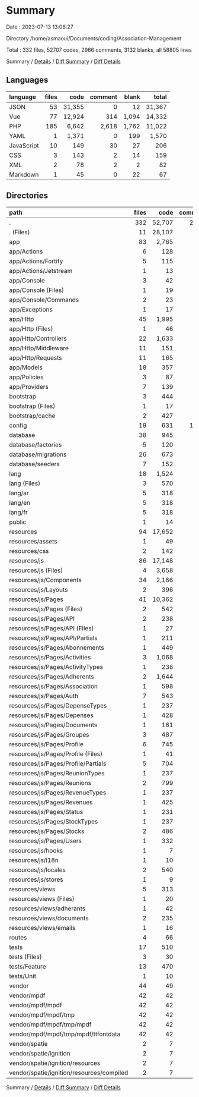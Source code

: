 # Summary

Date : 2023-07-13 13:06:27

Directory /home/asmaoui/Documents/coding/Association-Management

Total : 332 files,  52707 codes, 2966 comments, 3132 blanks, all 58805 lines

Summary / [Details](details.md) / [Diff Summary](diff.md) / [Diff Details](diff-details.md)

## Languages
| language | files | code | comment | blank | total |
| :--- | ---: | ---: | ---: | ---: | ---: |
| JSON | 53 | 31,355 | 0 | 12 | 31,367 |
| Vue | 77 | 12,924 | 314 | 1,094 | 14,332 |
| PHP | 185 | 6,642 | 2,618 | 1,762 | 11,022 |
| YAML | 1 | 1,371 | 0 | 199 | 1,570 |
| JavaScript | 10 | 149 | 30 | 27 | 206 |
| CSS | 3 | 143 | 2 | 14 | 159 |
| XML | 2 | 78 | 2 | 2 | 82 |
| Markdown | 1 | 45 | 0 | 22 | 67 |

## Directories
| path | files | code | comment | blank | total |
| :--- | ---: | ---: | ---: | ---: | ---: |
| . | 332 | 52,707 | 2,966 | 3,132 | 58,805 |
| . (Files) | 11 | 28,107 | 8 | 234 | 28,349 |
| app | 83 | 2,765 | 941 | 812 | 4,518 |
| app/Actions | 6 | 128 | 33 | 34 | 195 |
| app/Actions/Fortify | 5 | 115 | 30 | 30 | 175 |
| app/Actions/Jetstream | 1 | 13 | 3 | 4 | 20 |
| app/Console | 3 | 42 | 43 | 20 | 105 |
| app/Console (Files) | 1 | 19 | 11 | 7 | 37 |
| app/Console/Commands | 2 | 23 | 32 | 13 | 68 |
| app/Exceptions | 1 | 17 | 9 | 5 | 31 |
| app/Http | 45 | 1,995 | 673 | 543 | 3,211 |
| app/Http (Files) | 1 | 46 | 21 | 7 | 74 |
| app/Http/Controllers | 22 | 1,633 | 471 | 431 | 2,535 |
| app/Http/Middleware | 11 | 151 | 82 | 50 | 283 |
| app/Http/Requests | 11 | 165 | 99 | 55 | 319 |
| app/Models | 18 | 357 | 39 | 136 | 532 |
| app/Policies | 3 | 87 | 84 | 30 | 201 |
| app/Providers | 7 | 139 | 60 | 44 | 243 |
| bootstrap | 3 | 444 | 32 | 11 | 487 |
| bootstrap (Files) | 1 | 17 | 32 | 11 | 60 |
| bootstrap/cache | 2 | 427 | 0 | 0 | 427 |
| config | 19 | 631 | 1,221 | 346 | 2,198 |
| database | 38 | 945 | 309 | 256 | 1,510 |
| database/factories | 5 | 120 | 49 | 25 | 194 |
| database/migrations | 26 | 673 | 173 | 132 | 978 |
| database/seeders | 7 | 152 | 87 | 99 | 338 |
| lang | 18 | 1,524 | 0 | 45 | 1,569 |
| lang (Files) | 3 | 570 | 0 | 0 | 570 |
| lang/ar | 5 | 318 | 0 | 15 | 333 |
| lang/en | 5 | 318 | 0 | 15 | 333 |
| lang/fr | 5 | 318 | 0 | 15 | 333 |
| public | 1 | 14 | 30 | 12 | 56 |
| resources | 94 | 17,652 | 338 | 1,187 | 19,177 |
| resources/assets | 1 | 49 | 0 | 1 | 50 |
| resources/css | 2 | 142 | 0 | 14 | 156 |
| resources/js | 86 | 17,148 | 338 | 1,120 | 18,606 |
| resources/js (Files) | 4 | 3,658 | 24 | 13 | 3,695 |
| resources/js/Components | 34 | 2,166 | 113 | 191 | 2,470 |
| resources/js/Layouts | 2 | 396 | 23 | 50 | 469 |
| resources/js/Pages | 41 | 10,362 | 178 | 853 | 11,393 |
| resources/js/Pages (Files) | 2 | 542 | 3 | 27 | 572 |
| resources/js/Pages/API | 2 | 238 | 8 | 41 | 287 |
| resources/js/Pages/API (Files) | 1 | 27 | 0 | 4 | 31 |
| resources/js/Pages/API/Partials | 1 | 211 | 8 | 37 | 256 |
| resources/js/Pages/Abonnements | 1 | 449 | 8 | 47 | 504 |
| resources/js/Pages/Activities | 3 | 1,068 | 16 | 72 | 1,156 |
| resources/js/Pages/ActivityTypes | 1 | 238 | 0 | 9 | 247 |
| resources/js/Pages/Adherents | 2 | 1,644 | 33 | 108 | 1,785 |
| resources/js/Pages/Association | 1 | 598 | 12 | 35 | 645 |
| resources/js/Pages/Auth | 7 | 543 | 17 | 78 | 638 |
| resources/js/Pages/DepenseTypes | 1 | 237 | 0 | 14 | 251 |
| resources/js/Pages/Depenses | 1 | 428 | 1 | 30 | 459 |
| resources/js/Pages/Documents | 1 | 161 | 3 | 11 | 175 |
| resources/js/Pages/Groupes | 3 | 487 | 9 | 49 | 545 |
| resources/js/Pages/Profile | 6 | 745 | 10 | 130 | 885 |
| resources/js/Pages/Profile (Files) | 1 | 41 | 1 | 8 | 50 |
| resources/js/Pages/Profile/Partials | 5 | 704 | 9 | 122 | 835 |
| resources/js/Pages/ReunionTypes | 1 | 237 | 0 | 14 | 251 |
| resources/js/Pages/Reunions | 2 | 799 | 5 | 65 | 869 |
| resources/js/Pages/RevenueTypes | 1 | 237 | 0 | 14 | 251 |
| resources/js/Pages/Revenues | 1 | 425 | 4 | 30 | 459 |
| resources/js/Pages/Status | 1 | 231 | 3 | 15 | 249 |
| resources/js/Pages/StockTypes | 1 | 237 | 0 | 14 | 251 |
| resources/js/Pages/Stocks | 2 | 486 | 46 | 33 | 565 |
| resources/js/Pages/Users | 1 | 332 | 0 | 17 | 349 |
| resources/js/hooks | 1 | 7 | 0 | 3 | 10 |
| resources/js/i18n | 1 | 10 | 0 | 2 | 12 |
| resources/js/locales | 2 | 540 | 0 | 6 | 546 |
| resources/js/stores | 1 | 9 | 0 | 2 | 11 |
| resources/views | 5 | 313 | 0 | 52 | 365 |
| resources/views (Files) | 1 | 20 | 0 | 7 | 27 |
| resources/views/adherants | 1 | 42 | 0 | 5 | 47 |
| resources/views/documents | 2 | 235 | 0 | 32 | 267 |
| resources/views/emails | 1 | 16 | 0 | 8 | 24 |
| routes | 4 | 66 | 43 | 20 | 129 |
| tests | 17 | 510 | 42 | 208 | 760 |
| tests (Files) | 3 | 30 | 35 | 17 | 82 |
| tests/Feature | 13 | 470 | 4 | 187 | 661 |
| tests/Unit | 1 | 10 | 3 | 4 | 17 |
| vendor | 44 | 49 | 2 | 1 | 52 |
| vendor/mpdf | 42 | 42 | 0 | 0 | 42 |
| vendor/mpdf/mpdf | 42 | 42 | 0 | 0 | 42 |
| vendor/mpdf/mpdf/tmp | 42 | 42 | 0 | 0 | 42 |
| vendor/mpdf/mpdf/tmp/mpdf | 42 | 42 | 0 | 0 | 42 |
| vendor/mpdf/mpdf/tmp/mpdf/ttfontdata | 42 | 42 | 0 | 0 | 42 |
| vendor/spatie | 2 | 7 | 2 | 1 | 10 |
| vendor/spatie/ignition | 2 | 7 | 2 | 1 | 10 |
| vendor/spatie/ignition/resources | 2 | 7 | 2 | 1 | 10 |
| vendor/spatie/ignition/resources/compiled | 2 | 7 | 2 | 1 | 10 |

Summary / [Details](details.md) / [Diff Summary](diff.md) / [Diff Details](diff-details.md)